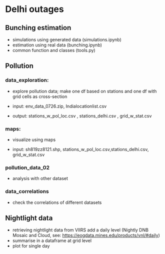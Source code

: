 # Delhi outages


## Bunching estimation
- simulations using generated data (simulations.ipynb)
- estimation using real data (bunching.ipynb)
- common function and classes (tools.py)


## Pollution
### data_exploration: 
- explore pollution data; make one df based on stations and one df with grid cells as cross-section 

- input: env_data_0726.zip, Indialocationlist.csv

- output: stations_w_pol_loc.csv , stations_delhi.csv , grid_w_stat.csv

### maps:
- visualize using maps

- input: sh819zz8121.shp, stations_w_pol_loc.csv,stations_delhi.csv, grid_w_stat.csv

### pollution_data_02
- analysis with other dataset

### data_correlations
- check the correlations of different datasets

## Nightlight data
- retrieving nightlight data from VIIRS add a daily level (Nightly DNB Mosaic and Cloud, see: https://eogdata.mines.edu/products/vnl/#daily)
- summarise in a dataframe at grid level
- plot for single day